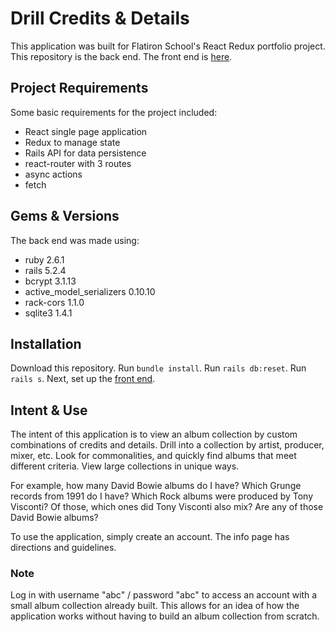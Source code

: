 # Drill Credits & Details

This application was built for Flatiron School's React Redux portfolio project. This repository is the back end. The front end is [here](http://github.com/fut0k0/credits-details-frontend).

## Project Requirements

Some basic requirements for the project included:

* React single page application
* Redux to manage state
* Rails API for data persistence
* react-router with 3 routes
* async actions
* fetch

## Gems & Versions

The back end was made using:

* ruby 2.6.1
* rails 5.2.4
* bcrypt 3.1.13
* active\_model\_serializers 0.10.10
* rack-cors 1.1.0
* sqlite3 1.4.1

## Installation

Download this repository. Run `bundle install`. Run `rails db:reset`. Run `rails s`. Next, set up the [front end](http://github.com/fut0k0/credits-details-frontend).

## Intent & Use

The intent of this application is to view an album collection by custom combinations of credits and details. Drill into a collection by artist, producer, mixer, etc. Look for commonalities, and quickly find albums that meet different criteria. View large collections in unique ways.

For example, how many David Bowie albums do I have? Which Grunge records from 1991 do I have? Which Rock albums were produced by Tony Visconti? Of those, which ones did Tony Visconti also mix? Are any of those David Bowie albums?

To use the application, simply create an account. The info page has directions and guidelines.

### Note

Log in with username "abc" / password "abc" to access an account with a small album collection already built. This allows for an idea of how the application works without having to build an album collection from scratch.
